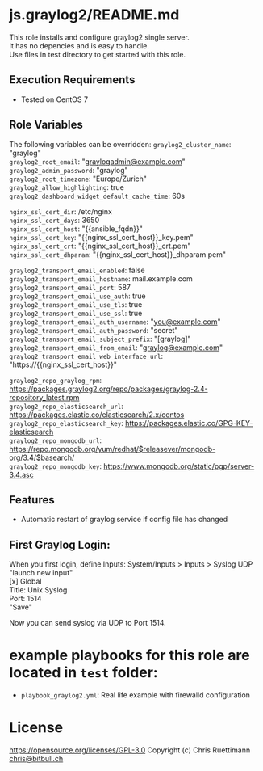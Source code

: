 # js.graylog2/README.md
This role installs and configure graylog2 single server.   
It has no depencies and is easy to handle.   
Use files in test directory to get started with this role.   


## Execution Requirements
- Tested on CentOS 7

## Role Variables

The following variables can be overridden:
`graylog2_cluster_name`: "graylog"   
`graylog2_root_email`: "graylogadmin@example.com"   
`graylog2_admin_password`: "graylog"   
`graylog2_root_timezone`: "Europe/Zurich"   
`graylog2_allow_highlighting`: true   
`graylog2_dashboard_widget_default_cache_time`: 60s   

`nginx_ssl_cert_dir`: /etc/nginx   
`nginx_ssl_cert_days`: 3650   
`nginx_ssl_cert_host`: "{{ansible_fqdn}}"   
`nginx_ssl_cert_key`: "{{nginx_ssl_cert_host}}_key.pem"   
`nginx_ssl_cert_crt`: "{{nginx_ssl_cert_host}}_crt.pem"   
`nginx_ssl_cert_dhparam`: "{{nginx_ssl_cert_host}}_dhparam.pem"   

`graylog2_transport_email_enabled`: false   
`graylog2_transport_email_hostname`: mail.example.com   
`graylog2_transport_email_port`: 587   
`graylog2_transport_email_use_auth`: true   
`graylog2_transport_email_use_tls`: true   
`graylog2_transport_email_use_ssl`: true   
`graylog2_transport_email_auth_username`: "you@example.com"   
`graylog2_transport_email_auth_password`:  "secret"   
`graylog2_transport_email_subject_prefix`: "[graylog]"   
`graylog2_transport_email_from_email`: "graylog@example.com"   
`graylog2_transport_email_web_interface_url`: "https://{{nginx_ssl_cert_host}}"   

`graylog2_repo_graylog_rpm`: https://packages.graylog2.org/repo/packages/graylog-2.4-repository_latest.rpm   
`graylog2_repo_elasticsearch_url`: https://packages.elastic.co/elasticsearch/2.x/centos   
`graylog2_repo_elasticsearch_key`: https://packages.elastic.co/GPG-KEY-elasticsearch   
`graylog2_repo_mongodb_url`: https://repo.mongodb.org/yum/redhat/$releasever/mongodb-org/3.4/$basearch/   
`graylog2_repo_mongodb_key`: https://www.mongodb.org/static/pgp/server-3.4.asc   

## Features
* Automatic restart of graylog service if config file has changed

## First Graylog Login:
When you first login, define Inputs:
System/Inputs > Inputs > Syslog UDP   
  "launch new input"   
    [x] Global   
    Title: Unix Syslog   
    Port: 1514   
    "Save"   

Now you can send syslog via UDP to Port 1514.   

# example playbooks for this role are located in `test` folder:
* `playbook_graylog2.yml`: Real life example with firewalld configuration


# License
https://opensource.org/licenses/GPL-3.0
Copyright (c) Chris Ruettimann <chris@bitbull.ch>  

